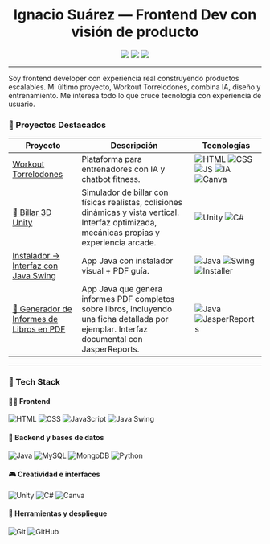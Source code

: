 <h1 align="center">Ignacio Suárez — Frontend Dev con visión de producto</h1>

<p align="center">
  <img src="https://img.shields.io/badge/Frontend%20Developer-%2399b4d1?style=flat-square&logo=html5&logoColor=white"/>
  <img src="https://img.shields.io/badge/JavaScript-black?style=flat-square&logo=javascript&logoColor=yellow"/>
  <img src="https://img.shields.io/badge/React-%2300d8ff?style=flat-square&logo=react&logoColor=white"/>
</p>


---

Soy frontend developer con experiencia real construyendo productos escalables. Mi último proyecto, Workout Torrelodones, combina IA, diseño y entrenamiento. Me interesa todo lo que cruce tecnología con experiencia de usuario.


### 🚀 Proyectos Destacados

| Proyecto | Descripción | Tecnologías |
|---------|-------------|-------------|
| [Workout Torrelodones](https://enlace) | Plataforma para entrenadores con IA y chatbot fitness. | ![HTML](https://img.shields.io/badge/-HTML-000?style=flat&logo=html5) ![CSS](https://img.shields.io/badge/-CSS-000?style=flat&logo=css3) ![JS](https://img.shields.io/badge/-JavaScript-000?style=flat&logo=javascript) ![IA](https://img.shields.io/badge/-OpenAI-000?style=flat&logo=openai) ![Canva](https://img.shields.io/badge/-Canva-000?style=flat&logo=canva) |
| [🎱 Billar 3D Unity](https://enlace) | Simulador de billar con físicas realistas, colisiones dinámicas y vista vertical. Interfaz optimizada, mecánicas propias y experiencia arcade. | ![Unity](https://img.shields.io/badge/-Unity-000?style=flat&logo=unity) ![C#](https://img.shields.io/badge/-C%23-000?style=flat&logo=c-sharp) |
| [Instalador → Interfaz con Java Swing](https://enlace) | App Java con instalador visual + PDF guía. | ![Java](https://img.shields.io/badge/-Java-000?style=flat&logo=openjdk) ![Swing](https://img.shields.io/badge/-Swing-000?style=flat&logo=java) ![Installer](https://img.shields.io/badge/-Advanced%20Installer-000?style=flat&logo=windows) |
| [📄 Generador de Informes de Libros en PDF](https://enlace) | App Java que genera informes PDF completos sobre libros, incluyendo una ficha detallada por ejemplar. Interfaz documental con JasperReports. | ![Java](https://img.shields.io/badge/-Java-000?style=flat&logo=openjdk) ![JasperReports](https://img.shields.io/badge/-JasperReports-000?style=flat&logo=apache) |


---

### 🧰 Tech Stack

#### 👨‍💻 Frontend
![HTML](https://img.shields.io/badge/HTML-%23f16529?style=flat&logo=html5&logoColor=white)
![CSS](https://img.shields.io/badge/CSS-%231572b6?style=flat&logo=css3&logoColor=white)
![JavaScript](https://img.shields.io/badge/JavaScript-%23f7df1e?style=flat&logo=javascript&logoColor=black)
![Java Swing](https://img.shields.io/badge/Swing-%23007396?style=flat&logo=java&logoColor=white)

#### 🔧 Backend y bases de datos
![Java](https://img.shields.io/badge/Java-%23b07219?style=flat&logo=openjdk&logoColor=white)
![MySQL](https://img.shields.io/badge/MySQL-%2300758F?style=flat&logo=mysql&logoColor=white)
![MongoDB](https://img.shields.io/badge/MongoDB-%2347A248?style=flat&logo=mongodb&logoColor=white)
![Python](https://img.shields.io/badge/Python-%233776AB?style=flat&logo=python&logoColor=white)

#### 🎮 Creatividad e interfaces
![Unity](https://img.shields.io/badge/Unity-%23000000?style=flat&logo=unity&logoColor=white)
![C#](https://img.shields.io/badge/C%23-%23239120?style=flat&logo=c-sharp&logoColor=white)
![Canva](https://img.shields.io/badge/Canva-%2300c4cc?style=flat&logo=canva&logoColor=white)


#### 🚀 Herramientas y despliegue
![Git](https://img.shields.io/badge/Git-%23F05032?style=flat&logo=git&logoColor=white)
![GitHub](https://img.shields.io/badge/GitHub-%23181717?style=flat&logo=github&logoColor=white)


